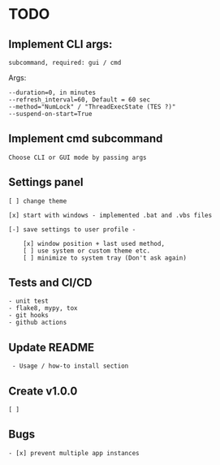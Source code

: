 # TODO

## Implement CLI args:

    subcommand, required: gui / cmd 

Args:

    --duration=0, in minutes
    --refresh_interval=60, Default = 60 sec
    --method="NumLock" / "ThreadExecState (TES ?)"
    --suspend-on-start=True


## Implement cmd subcommand
    Choose CLI or GUI mode by passing args


## Settings panel


    [ ] change theme

    [x] start with windows - implemented .bat and .vbs files

    [-] save settings to user profile - 
    
        [x] window position + last used method, 
        [ ] use system or custom theme etc. 
        [ ] minimize to system tray (Don't ask again)

## Tests and CI/CD

    - unit test
    - flake8, mypy, tox
    - git hooks
    - github actions


## Update README

     - Usage / how-to install section

## Create v1.0.0
    [ ]


## Bugs

    - [x] prevent multiple app instances
